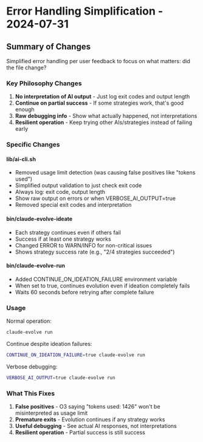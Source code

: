 # Error Handling Simplification - 2024-07-31

## Summary of Changes

Simplified error handling per user feedback to focus on what matters: did the file change?

### Key Philosophy Changes

1. **No interpretation of AI output** - Just log exit codes and output length
2. **Continue on partial success** - If some strategies work, that's good enough  
3. **Raw debugging info** - Show what actually happened, not interpretations
4. **Resilient operation** - Keep trying other AIs/strategies instead of failing early

### Specific Changes

#### lib/ai-cli.sh
- Removed usage limit detection (was causing false positives like "tokens used")
- Simplified output validation to just check exit code
- Always log: exit code, output length
- Show raw output on errors or when VERBOSE_AI_OUTPUT=true
- Removed special exit codes and interpretation

#### bin/claude-evolve-ideate  
- Each strategy continues even if others fail
- Success if at least one strategy works
- Changed ERROR to WARN/INFO for non-critical issues
- Shows strategy success rate (e.g., "2/4 strategies succeeded")

#### bin/claude-evolve-run
- Added CONTINUE_ON_IDEATION_FAILURE environment variable
- When set to true, continues evolution even if ideation completely fails
- Waits 60 seconds before retrying after complete failure

### Usage

Normal operation:
```bash
claude-evolve run
```

Continue despite ideation failures:
```bash
CONTINUE_ON_IDEATION_FAILURE=true claude-evolve run
```

Verbose debugging:
```bash
VERBOSE_AI_OUTPUT=true claude-evolve run
```

### What This Fixes

1. **False positives** - O3 saying "tokens used: 1426" won't be misinterpreted as usage limit
2. **Premature exits** - Evolution continues if any strategy works
3. **Useful debugging** - See actual AI responses, not interpretations
4. **Resilient operation** - Partial success is still success